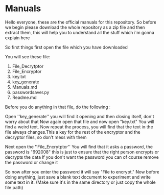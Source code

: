 # Manuals
Hello everyone, these are the official manuals for this repository.
So before we begin please download the whole repository as a zip file and then extract them, this will help you to understand all the stuff which i'm gonna explain here

So first things first open the file which you have downloaded

You will see these file:

1. File_Decrytptor
2. File_Encryptor
3. key.txt
4. key_generate
5. Manuals.md
6. passwordsaver.py
7. Readme.md

Before you do anything in that file, do the following :

Open ''key_generate'' you will find it opening and then closing itself, don't worry about that Now again open that file and now open "key.txt" You will find a weird text. Now repeat the process, you will find that the text in the file always changes.This a key for the rest of the encryptor and the decryptor files, so don't mess with them

Next open the ''File_Encrytptor'' You will find that it asks a password, the password is "692008" this is just to ensure that the right person encrypts or decrypts the data If you don't want the password you can of course remove the password or change it

So now after you enter the password it will say "File to encrypt." Now before doing anything, just save a blank text document to experiment and write some text in it. (Make sure it's in the same directory or just copy the whole file path)
